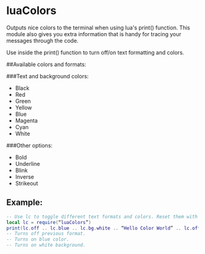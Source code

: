 luaColors
=========

Outputs nice colors to the terminal when using lua's print() function. This module also gives you extra information that is handy for tracing your messages through the code. 

Use inside the print() function to turn off/on text formatting and colors. 

##Available colors and formats:

###Text and background colors:
- Black
- Red
- Green
- Yellow
- Blue
- Magenta
- Cyan
- White

###Other options:
- Bold
- Underline
- Blink
- Inverse
- Strikeout

## Example:

```lua
-- Use lc to toggle different text formats and colors. Reset them with lc.off
local lc = require(“luaColors”)
print(lc.off .. lc.blue .. lc.bg.white .. “Hello Color World” .. lc.off);
-- Turns off previous format. 
-- Turns on blue color. 
-- Turns on white background.

```
